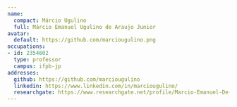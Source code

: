 ```yaml
---
name:
  compact: Márcio Ugulino
  full: Márcio Emanuel Ugulino de Araujo Junior
avatar:
  default: https://github.com/marciougulino.png
occupations:
- id: 2354602
  type: professor
  campus: ifpb-jp
addresses:
  github: https://github.com/marciougulino
  linkedin: https://www.linkedin.com/in/marciougulino/
  researchgate: https://www.researchgate.net/profile/Marcio-Emanuel-De-Araujo-Junior
---
```

